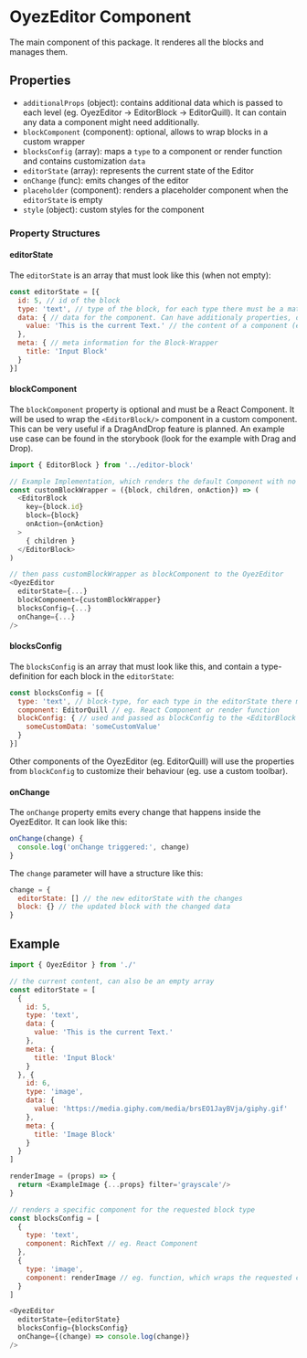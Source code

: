 # OyezEditor Component

The main component of this package. It renderes all the blocks and manages them.

## Properties

* `additionalProps` (object): contains additional data which is passed to each level
  (eg. OyezEditor -> EditorBlock -> EditorQuill). It can contain any data a component might need additionally.
* `blockComponent` (component): optional, allows to wrap blocks in a custom wrapper
* `blocksConfig` (array): maps a `type` to a component or render function and contains customization `data`
* `editorState` (array): represents the current state of the Editor
* `onChange` (func): emits changes of the editor
* `placeholder` (component): renders a placeholder component when the `editorState` is empty
* `style` (object): custom styles for the component

### Property Structures

#### editorState

The `editorState` is an array that must look like this (when not empty):

```js
const editorState = [{
  id: 5, // id of the block
  type: 'text', // type of the block, for each type there must be a matching blocksConfig
  data: { // data for the component. Can have additionaly properties, depends on the used component
    value: 'This is the current Text.' // the content of a component (eg. of the EditorQuill), recommended name
  },
  meta: { // meta information for the Block-Wrapper
    title: 'Input Block'
  }
}]
```

#### blockComponent

The `blockComponent` property is optional and must be a React Component. It will be
used to wrap the `<EditorBlock/>` component in a custom component. This can be very
useful if a DragAndDrop feature is planned. An example use case can be found in
the storybook (look for the example with Drag and Drop).

```js
import { EditorBlock } from '../editor-block'

// Example Implementation, which renders the default Component with no additional feature
const customBlockWrapper = ({block, children, onAction}) => (
  <EditorBlock
    key={block.id}
    block={block}
    onAction={onAction}
  >
    { children }
  </EditorBlock>
)

// then pass customBlockWrapper as blockComponent to the OyezEditor
<OyezEditor
  editorState={...}
  blockComponent={customBlockWrapper}
  blocksConfig={...}
  onChange={...}
/>
```

#### blocksConfig

The `blocksConfig` is an array that must look like this, and contain a
type-definition for each block in the `editorState`:

```js
const blocksConfig = [{
  type: 'text', // block-type, for each type in the editorState there must be a definition here
  component: EditorQuill // eg. React Component or render function
  blockConfig: { // used and passed as blockConfig to the <EditorBlock /> and editors (eg. <EditorQuill />)
    someCustomData: 'someCustomValue'
  }
}]
```

Other components of the OyezEditor (eg. EditorQuill) will use the properties from `blockConfig`
to customize their behaviour (eg. use a custom toolbar).

#### onChange

The `onChange` property emits every change that happens inside the OyezEditor. It
can look like this:

```js
onChange(change) {
  console.log('onChange triggered:', change)
}
```

The `change` parameter will have a structure like this:

```js
change = {
  editorState: [] // the new editorState with the changes
  block: {} // the updated block with the changed data
}
```


## Example

```js
import { OyezEditor } from './'

// the current content, can also be an empty array
const editorState = [
  {
    id: 5,
    type: 'text',
    data: {
      value: 'This is the current Text.'
    },
    meta: {
      title: 'Input Block'
    }
  }, {
    id: 6,
    type: 'image',
    data: {
      value: 'https://media.giphy.com/media/brsEO1JayBVja/giphy.gif'
    },
    meta: {
      title: 'Image Block'
    }
  }
]

renderImage = (props) => {
  return <ExampleImage {...props} filter='grayscale'/>
}

// renders a specific component for the requested block type
const blocksConfig = [
  {
    type: 'text',
    component: RichText // eg. React Component
  },
  {
    type: 'image',
    component: renderImage // eg. function, which wraps the requested component
  }
]

<OyezEditor
  editorState={editorState}
  blocksConfig={blocksConfig}
  onChange={(change) => console.log(change)}
/>

```
